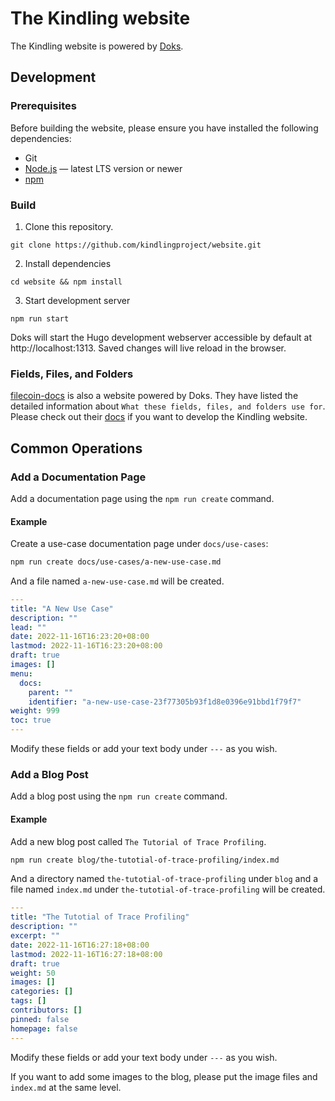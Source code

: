 # The Kindling website

The Kindling website is powered by [Doks](https://getdoks.org).

## Development
### Prerequisites
Before building the website, please ensure you have installed the following dependencies:
- Git
- [Node.js](https://nodejs.org) — latest LTS version or newer
- [npm](https://www.npmjs.com)

### Build
1. Clone this repository.
```
git clone https://github.com/kindlingproject/website.git
```
2. Install dependencies
```
cd website && npm install
```
3. Start development server
```
npm run start
```
Doks will start the Hugo development webserver accessible by default at http://localhost:1313. Saved changes will live reload in the browser.

### Fields, Files, and Folders
[filecoin-docs](https://github.com/filecoin-project/filecoin-docs) is also a website powered by Doks. They have listed the detailed information about `What these fields, files, and folders use for`. Please check out their [docs](https://github.com/filecoin-project/filecoin-docs#files-and-folders) if you want to develop the Kindling website.

## Common Operations
### Add a Documentation Page
Add a documentation page using the `npm run create` command.
#### Example
Create a use-case documentation page under `docs/use-cases`:
```bash
npm run create docs/use-cases/a-new-use-case.md
```
And a file named `a-new-use-case.md` will be created.
```yaml
---
title: "A New Use Case"
description: ""
lead: ""
date: 2022-11-16T16:23:20+08:00
lastmod: 2022-11-16T16:23:20+08:00
draft: true
images: []
menu:
  docs:
    parent: ""
    identifier: "a-new-use-case-23f77305b93f1d8e0396e91bbd1f79f7"
weight: 999
toc: true
---

```

Modify these fields or add your text body under `---` as you wish.

### Add a Blog Post
Add a blog post using the `npm run create` command.
#### Example
Add a new blog post called `The Tutorial of Trace Profiling`.
```bash
npm run create blog/the-tutotial-of-trace-profiling/index.md
```
And a directory named `the-tutotial-of-trace-profiling` under `blog` and a file named `index.md` under `the-tutotial-of-trace-profiling` will be created.
```yaml
---
title: "The Tutotial of Trace Profiling"
description: ""
excerpt: ""
date: 2022-11-16T16:27:18+08:00
lastmod: 2022-11-16T16:27:18+08:00
draft: true
weight: 50
images: []
categories: []
tags: []
contributors: []
pinned: false
homepage: false
---

```
Modify these fields or add your text body under `---` as you wish.

If you want to add some images to the blog, please put the image files and `index.md` at the same level.